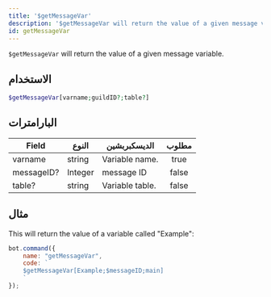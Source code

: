 ```yaml
---
title: '$getMessageVar'
description: '$getMessageVar will return the value of a given message variable.'
id: getMessageVar
---
```


`$getMessageVar` will return the value of a given message variable.

## الاستخدام

```php
$getMessageVar[varname;guildID?;table?]
```

## البارامترات

| Field      | النوع   | الديسكبربشين    | مطلوب |
| ---------- | ------- | --------------- |:-----:|
| varname    | string  | Variable name.  | true  |
| messageID? | Integer | message ID      | false |
| table?     | string  | Variable table. | false |

## مثال

This will return the value of a variable called "Example":

```javascript
bot.command({
    name: "getMessageVar",
    code: `
    $getMessageVar[Example;$messageID;main]
    `
});
```